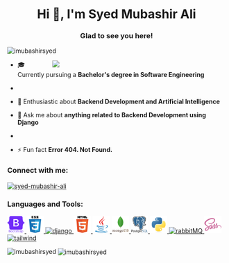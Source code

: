 <h1 align="center">Hi 👋, I'm Syed Mubashir Ali</h1>
<h3 align="center">Glad to see you here!</h3>

<p align="left"> <img src="https://komarev.com/ghpvc/?username=imubashirsyed&label=Profile%20views&color=0e75b6&style=flat" alt="imubashirsyed" /> </p>
<img align="right" width="400" src="https://blogger.googleusercontent.com/img/b/R29vZ2xl/AVvXsEhWmVrs42HjdMnHhqXb-pXtYo0OIK3vj2phNOateMYSM1sxkIju3P92p7bsZUIKjtiD3UXLCOdOCuYEXALbj7c6CS8ED396miwL-NaVI8A23mQ58SwJd1kB2YbA2sN2_w8dc21gkGOMe35bhgb8fSHSGdlAusq8BZUoiy3lQ71I8EBFTGhBBA6ePUUbwr26/s800/Laptop%20GIFs.gif">

- 🎓 Currently pursuing a **Bachelor's degree in Software Engineering**
- 
- 🌱 Enthusiastic about **Backend Development and Artificial Intelligence**

- 💬 Ask me about **anything related to Backend Development using Django**
- 
- ⚡ Fun fact **Error 404. Not Found.**

<h3 align="left">Connect with me:</h3>
<p align="left">
<a href="https://linkedin.com/in/syed-mubashir-ali" target="blank"><img align="center" src="[https://raw.githubusercontent.com/rahuldkjain/github-profile-readme-generator/master/src/images/icons/Social/linked-in-alt](https://www.linkedin.com/in/syed-mubashir-ali-15a217253/).svg" alt="syed-mubashir-ali" height="30" width="40" /></a>
</p>

<h3 align="left">Languages and Tools:</h3>
<p align="left"> <a href="https://getbootstrap.com" target="_blank" rel="noreferrer"> <img src="https://raw.githubusercontent.com/devicons/devicon/master/icons/bootstrap/bootstrap-plain-wordmark.svg" alt="bootstrap" width="40" height="40"/> </a> <a href="https://www.w3schools.com/css/" target="_blank" rel="noreferrer"> <img src="https://raw.githubusercontent.com/devicons/devicon/master/icons/css3/css3-original-wordmark.svg" alt="css3" width="40" height="40"/> </a> <a href="https://www.djangoproject.com/" target="_blank" rel="noreferrer"> <img src="https://cdn.worldvectorlogo.com/logos/django.svg" alt="django" width="40" height="40"/> </a> <a href="https://www.w3.org/html/" target="_blank" rel="noreferrer"> <img src="https://raw.githubusercontent.com/devicons/devicon/master/icons/html5/html5-original-wordmark.svg" alt="html5" width="40" height="40"/> </a> <a href="https://www.java.com" target="_blank" rel="noreferrer"> <img src="https://raw.githubusercontent.com/devicons/devicon/master/icons/java/java-original.svg" alt="java" width="40" height="40"/> </a> <a href="https://www.mongodb.com/" target="_blank" rel="noreferrer"> <img src="https://raw.githubusercontent.com/devicons/devicon/master/icons/mongodb/mongodb-original-wordmark.svg" alt="mongodb" width="40" height="40"/> </a> <a href="https://www.postgresql.org" target="_blank" rel="noreferrer"> <img src="https://raw.githubusercontent.com/devicons/devicon/master/icons/postgresql/postgresql-original-wordmark.svg" alt="postgresql" width="40" height="40"/> </a> <a href="https://www.python.org" target="_blank" rel="noreferrer"> <img src="https://raw.githubusercontent.com/devicons/devicon/master/icons/python/python-original.svg" alt="python" width="40" height="40"/> </a> <a href="https://www.rabbitmq.com" target="_blank" rel="noreferrer"> <img src="https://www.vectorlogo.zone/logos/rabbitmq/rabbitmq-icon.svg" alt="rabbitMQ" width="40" height="40"/> </a> <a href="https://sass-lang.com" target="_blank" rel="noreferrer"> <img src="https://raw.githubusercontent.com/devicons/devicon/master/icons/sass/sass-original.svg" alt="sass" width="40" height="40"/> </a> <a href="https://tailwindcss.com/" target="_blank" rel="noreferrer"> <img src="https://www.vectorlogo.zone/logos/tailwindcss/tailwindcss-icon.svg" alt="tailwind" width="40" height="40"/> </a> </p>

<p><img align="left" src="https://github-readme-stats.vercel.app/api/top-langs?username=imubashirsyed&show_icons=true&locale=en&layout=compact" alt="imubashirsyed" /></p>

<p>&nbsp;<img align="center" src="https://github-readme-stats.vercel.app/api?username=imubashirsyed&show_icons=true&locale=en" alt="imubashirsyed" /></p>
